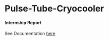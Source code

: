 # Pulse-Tube-Cryocooler

#### Internship Report 
See Documentation [here](https://github.com/RichaaM/Pulse-Tube-Cryocooler/blob/main/Final%20Report.pdf)

